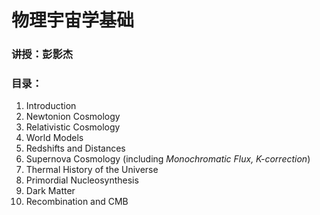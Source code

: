 # 物理宇宙学基础
### 讲授：彭影杰
### 目录：
1. Introduction
2. Newtonion Cosmology
3. Relativistic Cosmology
4. World Models
5. Redshifts and Distances
6. Supernova Cosmology (including *Monochromatic Flux, K-correction*)
7. Thermal History of the Universe
8. Primordial Nucleosynthesis
9. Dark Matter
10. Recombination and CMB

